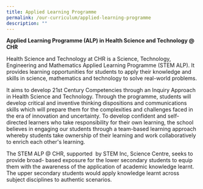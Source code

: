 ```yaml
---
title: Applied Learning Programme
permalink: /our-curriculum/applied-learning-programme
description: ""
---
```

**Applied Learning Programme (ALP) in Health Science and Technology @ CHR**

Health Science and Technology at CHR is a Science, Technology, Engineering and Mathematics Applied Learning Programme (STEM ALP). It provides learning opportunities for students to apply their knowledge and skills in science, mathematics and technology to solve real-world problems.

It aims to develop 21st Century Competencies through an Inquiry Approach in Health Science and Technology. Through the programme, students will develop critical and inventive thinking dispositions and communications skills which will prepare them for the complexities and challenges faced in the era of innovation and uncertainty. To develop confident and self-directed learners who take responsibility for their own learning, the school believes in engaging our students through a team-based learning approach whereby students take ownership of their learning and work collaboratively to enrich each other's learning.

The STEM ALP @ CHR, supported  by STEM Inc, Science Centre, seeks to provide broad- based exposure for the lower secondary students to equip them with the awareness of the application of academic knowledge learnt. The upper secondary students would apply knowledge learnt across subject disciplines to authentic scenarios.